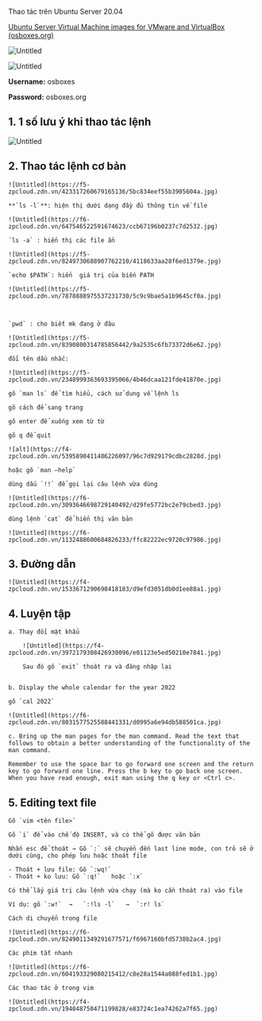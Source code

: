 Thao tác trên Ubuntu Server 20.04

[Ubuntu Server Virtual Machine images for VMware and VirtualBox (osboxes.org)](https://www.osboxes.org/ubuntu-server/#ubuntu-server-20-04-2-vmware)

![Untitled](https://f6-zpcloud.zdn.vn/5138868467967139719/86341b6edadb16854fca.jpg)

![Untitled](https://f6-zpcloud.zdn.vn/9166419512134421431/9d36a56c64d9a887f1c8.jpg)

**Username:** osboxes

**Password:** osboxes.org

## 1. 1 số lưu ý khi thao tác lệnh

![Untitled](https://f4-zpcloud.zdn.vn/4694588742197033257/8da8e78d2638ea66b329.jpg)

## 2. Thao tác lệnh cơ bản
    
    ![Untitled](https://f5-zpcloud.zdn.vn/423317260679165136/5bc834eef55b3905604a.jpg)
    
    **`ls -l`**: hiện thị dưới dạng đầy đủ thông tin về file
    
    ![Untitled](https://f6-zpcloud.zdn.vn/647546522591674623/ccb67196b0237c7d2532.jpg)
    
    `ls -a` : hiển thị các file ẩn
    
    ![Untitled](https://f5-zpcloud.zdn.vn/8249730688907762210/4118633aa28f6ed1379e.jpg)
    
    `echo $PATH`: hiển  giá trị của biến PATH
    
    ![Untitled](https://f5-zpcloud.zdn.vn/7878888975537231730/5c9c9bae5a1b9645cf0a.jpg)
    
    
    
    `pwd` : cho biết mk đang ở đâu
    
    ![Untitled](https://f5-zpcloud.zdn.vn/8390800314785856442/9a2535c6fb73372d6e62.jpg)
    
    đổi tên dấu nhắc: 
    
    ![Untitled](https://f5-zpcloud.zdn.vn/2348999363693395066/4b46dcaa121fde41870e.jpg)
    
    gõ `man ls` để tìm hiểu, cách sử dung về lệnh ls  
    
    gõ cách để sang trang
    
    gõ enter để xuống xem từ từ
    
    gõ q để quit   
    
    ![alt](https://f4-zpcloud.zdn.vn/5395890411486226097/96c7d929179cdbc2828d.jpg)
    
    hoặc gõ `man —help`
    
    dùng dấu `!!` để gọi lại câu lệnh vừa dùng   
    
    ![Untitled](https://f6-zpcloud.zdn.vn/3093646698729140492/d29fe5772bc2e79cbed3.jpg)
    
    dùng lệnh `cat` để hiển thị văn bản
    
    ![Untitled](https://f6-zpcloud.zdn.vn/1132488600684826233/ffc82222ec9720c97986.jpg)
    
## 3. Đường dẫn
    
    ![Untitled](https://f4-zpcloud.zdn.vn/1533671290698418183/d9efd3051db0d1ee88a1.jpg)
    

## 4. Luyện tập
    a. Thay đổi mật khẩu
        
        ![Untitled](https://f4-zpcloud.zdn.vn/3972179308426930096/e01123e5ed50210e7841.jpg)
        
        Sau đó gõ `exit` thoát ra và đăng nhập lại
        
    
    b. Display the whole calendar for the year 2022
    
    gõ `cal 2022`
    
    ![Untitled](https://f6-zpcloud.zdn.vn/8031577525588441331/d0995a6e94db588501ca.jpg)
    
    c. Bring up the man pages for the man command. Read the text that follows to obtain a better understanding of the functionality of the man command.
    
    Remember to use the space bar to go forward one screen and the return key to go forward one line. Press the b key to go back one screen. When you have read enough, exit man using the q key or <Ctrl c>.
    

## 5. Editing text file
    
    Gõ `vim <tên file>`
    
    Gõ `i` để vào chế độ INSERT, và có thể gõ được văn bản  
    
    Nhấn esc để thoát → Gõ `:` sẽ chuyển đến last line mode, con trỏ sẽ ở dưới cùng, cho phép lưu hoặc thoát file   
    
    - Thoát + lưu file: Gõ `:wq!`
    - Thoát + ko lưu: Gõ `:q!`   hoặc `:x`
    
    Có thể lấy giá trị câu lệnh vừa chạy (mà ko cần thoát ra) vào file
    
    Ví dụ: gõ `:w!`  →   `:!ls -l`   →  `:r! ls`
    
    Cách di chuyển trong file
    
    ![Untitled](https://f6-zpcloud.zdn.vn/8249011349291677571/f6967160bfd5738b2ac4.jpg)
    
    Các phím tắt nhanh
    
    ![Untitled](https://f6-zpcloud.zdn.vn/604193329080215412/c8e28a1544a088fed1b1.jpg)
    
    Các thao tác ở trong vim
    
    ![Untitled](https://f4-zpcloud.zdn.vn/194048750471199828/e83724c1ea74262a7f65.jpg)
